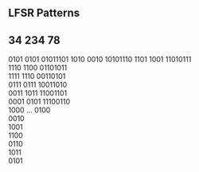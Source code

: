 ## LFSR Patterns

 34 	 234	   78   
------------------------
0101	0101	01011101
1010	0010	10101110
1101	1001	11010111	
1110	1100	01101011	
1111	1110	00110101	
0111	0111	10011010	
0011	1011	11001101	
0001	0101	11100110	
1000			...
0100	
0010	
1001	
1100	
0110	
1011	
0101	
